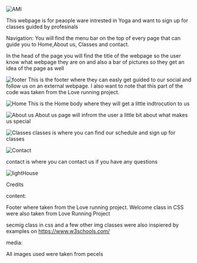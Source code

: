 ![AMI](https://user-images.githubusercontent.com/100727900/161029622-32920827-6572-44ef-aff5-722489c48c3e.PNG)

This webpage is for peaople ware intrested in Yoga and want to sign up for classes guided by profesinals

Navigation:
You will find the menu bar on the top of every page that can guide you to Home,About us, Classes and contact.


In the head of the page you will find the title of the webpage so the user know what webpage they are on and also a bar of pictures so they get an idea of the page as well


![footer](https://user-images.githubusercontent.com/100727900/161032031-fef2fdee-470f-4b9e-8ee6-3c466c395424.PNG)
This is the footer where they can easly get guided to our social and follow us on an external webpage. I also want to note that this part of the code was taken from the Love running project.

![Home](https://user-images.githubusercontent.com/100727900/161032472-c39a3b7e-43a5-4e90-992a-c28ce82c6cd9.PNG)
This is the Home body where they will get a little indtrocution to us

![About us](https://user-images.githubusercontent.com/100727900/161032617-95eabf5d-cf1e-4ef0-bc90-09eec3885318.PNG)
About us page will infrom the user a little bit about what makes us special

![Classes](https://user-images.githubusercontent.com/100727900/161032700-f7e809c7-d733-49d3-9046-03d65411b5da.PNG)
classes is where you can find our schedule and sign up for classes

![Contact](https://user-images.githubusercontent.com/100727900/161032770-11569523-9ef0-4467-b77a-1fbb033c56a3.PNG)

contact is where you can contact us if you have any questions




![lightHouse](https://user-images.githubusercontent.com/100727900/161034027-665aa329-41a0-4526-b7d0-2e282feb79cb.PNG)




Credits

content:

Footer where taken from the Love running project. Welcome class in CSS were also taken from Love Running Project

secmig class in css and a few other img classes were also inspiered by examples on https://www.w3schools.com/

media:

All images used were taken from pecels
